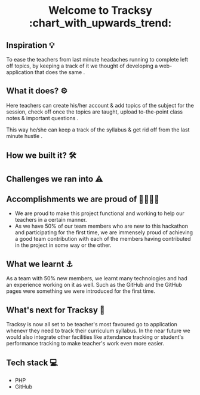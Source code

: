 <h1 align='center'> Welcome to Tracksy :chart_with_upwards_trend: </h1>

## Inspiration :bulb:
 To ease the teachers from last minute headaches running to complete left off topics, by keeping a track of it we thought of developing a web-application that does the same .


## What it does? :gear:
Here teachers can create his/her account & add topics of the subject for the session, check off once the topics are taught, upload to-the-point class notes & important questions .

This way he/she can keep a track of the syllabus & get rid off from the last minute hustle .

## How we built it? :hammer_and_wrench:	


## Challenges we ran into 	:warning:


## Accomplishments we are proud of :woman_office_worker::technologist:
- We are proud to make this project functional and working to help our teachers in a certain manner. 
- As we have 50% of our team members who are new to this hackathon and participating for the first time, we are immensely proud of achieving a good team contribution with each of the members having contributed in the project in some way or the other. 

## What we learnt :anchor:
As a team with 50% new members, we learnt many technologies and had an experience working on it as well. Such as the GitHub and the GitHub pages were something we were introduced for the first time.

## What's next for Tracksy :rocket:
Tracksy is now all set to be teacher's most favoured go to application whenevr they need to track their curriculum syllabus. In the near future we would also integrate other facilities like attendance tracking or student's performance tracking to make teacher's work even more easier.

## Tech stack :computer:
- PHP
- GitHub
